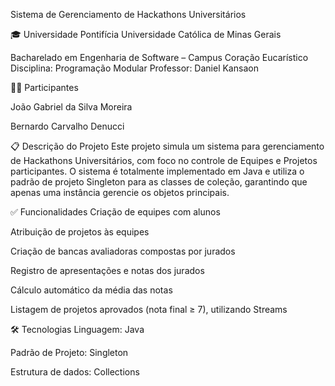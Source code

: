 Sistema de Gerenciamento de Hackathons Universitários

🎓 Universidade Pontifícia Universidade Católica de Minas Gerais

Bacharelado em Engenharia de Software – Campus Coração Eucarístico
Disciplina: Programação Modular
Professor: Daniel Kansaon

👨‍💻 Participantes

João Gabriel da Silva Moreira

Bernardo Carvalho Denucci

📋 Descrição do Projeto
Este projeto simula um sistema para gerenciamento de Hackathons Universitários, com foco no controle de Equipes e Projetos participantes. O sistema é totalmente implementado em Java e utiliza o padrão de projeto Singleton para as classes de coleção, garantindo que apenas uma instância gerencie os objetos principais.

✅ Funcionalidades
Criação de equipes com alunos

Atribuição de projetos às equipes

Criação de bancas avaliadoras compostas por jurados

Registro de apresentações e notas dos jurados

Cálculo automático da média das notas

Listagem de projetos aprovados (nota final ≥ 7), utilizando Streams

🛠️ Tecnologias
Linguagem: Java

Padrão de Projeto: Singleton

Estrutura de dados: Collections

